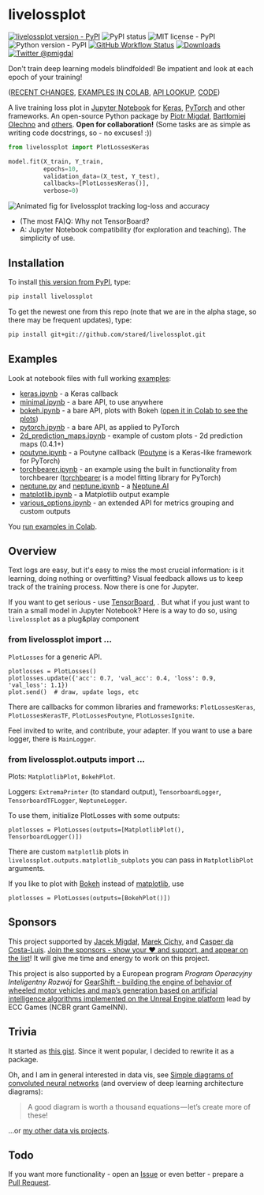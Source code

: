 # livelossplot

[![livelossplot version - PyPI](https://img.shields.io/pypi/v/livelossplot)](https://pypi.org/project/livelossplot/)
![PyPI status](https://img.shields.io/pypi/status/livelossplot.svg)
![MIT license - PyPI](https://img.shields.io/pypi/l/livelossplot.svg)
![Python version - PyPI](https://img.shields.io/pypi/pyversions/livelossplot.svg)
[![GitHub Workflow Status](https://img.shields.io/github/workflow/status/stared/livelossplot/Python%20package)](https://github.com/stared/livelossplot/actions)
[![Downloads](http://pepy.tech/badge/livelossplot)](http://pepy.tech/count/livelossplot)
[![Twitter @pmigdal](https://img.shields.io/twitter/follow/pmigdal)](https://twitter.com/pmigdal)

Don't train deep learning models blindfolded! Be impatient and look at each epoch of your training!

([RECENT CHANGES](CHANGELOG.md), [EXAMPLES IN COLAB](https://colab.research.google.com/github/stared/livelossplot), [API LOOKUP](http://p.migdal.pl/livelossplot/), [CODE](https://github.com/stared/livelossplot))

A live training loss plot in [Jupyter Notebook](http://jupyter.org/) for [Keras](https://keras.io/), [PyTorch](http://pytorch.org/) and other frameworks. An open-source Python package by [Piotr Migdał](https://p.migdal.pl/), [Bartłomiej Olechno](https://github.com/Bartolo1024/) and [others](https://github.com/stared/livelossplot/graphs/contributors). **Open for collaboration!** (Some tasks are as simple as writing code docstrings, so - no excuses! :))

```python
from livelossplot import PlotLossesKeras

model.fit(X_train, Y_train,
          epochs=10,
          validation_data=(X_test, Y_test),
          callbacks=[PlotLossesKeras()],
          verbose=0)
```

![Animated fig for livelossplot tracking log-loss and accuracy](https://raw.githubusercontent.com/stared/livelossplot/master/livelossplot.gif)

- (The most FA)Q: Why not TensorBoard?
- A: Jupyter Notebook compatibility (for exploration and teaching). The simplicity of use.

## Installation

To install [this version from PyPI](https://pypi.org/project/livelossplot/), type:

```bash
pip install livelossplot
```

To get the newest one from this repo (note that we are in the alpha stage, so there may be frequent updates), type:

```bash
pip install git+git://github.com/stared/livelossplot.git
```

## Examples

Look at notebook files with full working [examples](https://github.com/stared/livelossplot/blob/master/examples/):

- [keras.ipynb](https://github.com/stared/livelossplot/blob/master/examples/keras.ipynb) - a Keras callback
- [minimal.ipynb](https://github.com/stared/livelossplot/blob/master/examples/minimal.ipynb) - a bare API, to use anywhere
- [bokeh.ipynb](https://github.com/stared/livelossplot/blob/master/examples/bokeh.ipynb) - a bare API, plots with Bokeh ([open it in Colab to see the plots](https://colab.research.google.com/github/stared/livelossplot/blob/master/examples/bokeh.ipynb))
- [pytorch.ipynb](https://github.com/stared/livelossplot/blob/master/examples/pytorch.ipynb) - a bare API, as applied to PyTorch
- [2d_prediction_maps.ipynb](https://github.com/stared/livelossplot/blob/master/examples/2d_prediction_maps.ipynb) - example of custom plots - 2d prediction maps (0.4.1+)
- [poutyne.ipynb](https://github.com/stared/livelossplot/blob/master/examples/poutyne.ipynb) - a Poutyne callback ([Poutyne](https://poutyne.org/) is a Keras-like framework for PyTorch)
- [torchbearer.ipynb](https://github.com/stared/livelossplot/blob/master/examples/torchbearer.ipynb) - an example using the built in functionality from torchbearer ([torchbearer](https://github.com/ecs-vlc/torchbearer) is a model fitting library for PyTorch)
- [neptune.py](https://github.com/stared/livelossplot/blob/master/examples/neptune.py) and [neptune.ipynb](https://github.com/stared/livelossplot/blob/master/examples/neptune.ipynb) - a [Neptune.AI](https://neptune.ai/)
- [matplotlib.ipynb](https://github.com/stared/livelossplot/blob/master/examples/matplotlib.ipynb) - a Matplotlib output example
- [various_options.ipynb](https://github.com/stared/livelossplot/blob/master/examples/various_options.ipynb) - an extended API for metrics grouping and custom outputs

You [run examples in Colab](https://colab.research.google.com/github/stared/livelossplot).

## Overview

Text logs are easy, but it's easy to miss the most crucial information: is it learning, doing nothing or overfitting?
Visual feedback allows us to keep track of the training process. Now there is one for Jupyter.

If you want to get serious - use [TensorBoard](https://www.tensorflow.org/programmers_guide/summaries_and_tensorboard), .
But what if you just want to train a small model in Jupyter Notebook? Here is a way to do so, using `livelossplot` as a plug&play component

### from livelossplot import ...

`PlotLosses` for a generic API.

```{python}
plotlosses = PlotLosses()
plotlosses.update({'acc': 0.7, 'val_acc': 0.4, 'loss': 0.9, 'val_loss': 1.1})
plot.send()  # draw, update logs, etc
```

There are callbacks for common libraries and frameworks: `PlotLossesKeras`, `PlotLossesKerasTF`, `PlotLossesPoutyne`, `PlotLossesIgnite`.

Feel invited to write, and contribute, your adapter.
If you want to use a bare logger, there is `MainLogger`.

### from livelossplot.outputs import ...

Plots: `MatplotlibPlot`, `BokehPlot`.

Loggers: `ExtremaPrinter` (to standard output), `TensorboardLogger`, `TensorboardTFLogger`, `NeptuneLogger`.

To use them, initialize PlotLosses with some outputs:

```{python}
plotlosses = PlotLosses(outputs=[MatplotlibPlot(), TensorboardLogger()])
```

There are custom `matplotlib` plots in `livelossplot.outputs.matplotlib_subplots` you can pass in `MatplotlibPlot` arguments.

If you like to plot with [Bokeh](https://docs.bokeh.org/en/latest/) instead of [matplotlib](https://matplotlib.org/), use

```{python}
plotlosses = PlotLosses(outputs=[BokehPlot()])
```

## Sponsors

This project supported by [Jacek Migdał](http://jacek.migdal.pl/), [Marek Cichy](https://medium.com/@marekkcichy/), and [Casper da Costa-Luis](https://cdcl.ml/). [Join the sponsors - show your ❤️ and support, and appear on the list](https://github.com/sponsors/stared)! It will give me time and energy to work on this project.

This project is also supported by a European program *Program Operacyjny Inteligentny Rozwój* for [GearShift - building the engine of behavior of wheeled motor vehicles and map’s generation based on artificial intelligence algorithms implemented on the Unreal Engine platform](https://mapadotacji.gov.pl/projekty/874596/?lang=en) lead by ECC Games (NCBR grant GameINN).

## Trivia

It started as [this gist](https://gist.github.com/stared/dfb4dfaf6d9a8501cd1cc8b8cb806d2e). Since it went popular, I decided to rewrite it as a package.

Oh, and I am in general interested in data vis, see [Simple diagrams of convoluted neural networks](https://medium.com/inbrowserai/simple-diagrams-of-convoluted-neural-networks-39c097d2925b) (and overview of deep learning architecture diagrams):

> A good diagram is worth a thousand equations — let’s create more of these!

...or [my other data vis projects](https://p.migdal.pl/projects/).

## Todo

If you want more functionality - open an [Issue](https://github.com/stared/livelossplot/issues) or even better - prepare a [Pull Request](https://github.com/stared/livelossplot/pulls).
